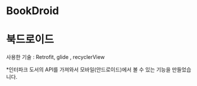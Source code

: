 # BookDroid

<h1>북드로이드</h1>

사용한 기술 : Retrofit, glide , recyclerView

*인터파크 도서의 API를 가져와서 모바일(안드로이드)에서 볼 수 있는 기능을 만들었습니다. 
